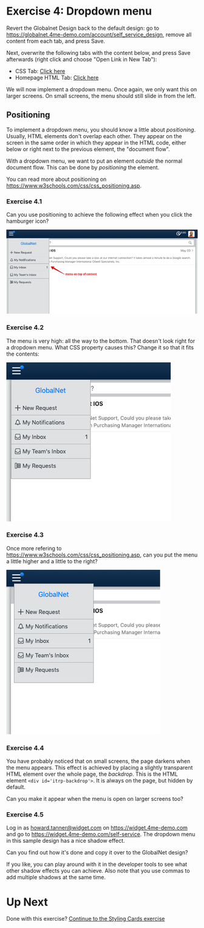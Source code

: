 # Exercise 4: Dropdown menu


Revert the Globalnet Design back to the default design:
go to https://globalnet.4me-demo.com/account/self_service_design,
remove all content from each tab, and press Save.

Next, overwrite the following tabs with the content below, and press Save afterwards
(right click and choose "Open Link in New Tab"):

* CSS Tab: [Click here](assets/exercise-4/css.scss)
* Homepage HTML Tab: [Click here](assets/exercise-4/homepage-html.html)

We will now implement a dropdown menu.
Once again, we only want this on larger screens.
On small screens, the menu should still slide in from the left.

## Positioning

To implement a dropdown menu, you should know a little about *positioning*.
Usually, HTML elements don't overlap each other.
They appear on the screen in the same order in which they appear in the HTML code,
either below or right next to the previous element, the "document flow".

With a dropdown menu, we want to put an element *outside* the normal document flow.
This can be done by *positioning* the element.

You can read more about positioning on https://www.w3schools.com/css/css_positioning.asp.

### Exercise 4.1

Can you use positioning to achieve the following effect when you click the hamburger icon?

![](assets/exercise-4/menu-over-content.png)

### Exercise 4.2

The menu is very high: all the way to the bottom. That doesn't look right for a dropdown menu. 
What CSS property causes this? Change it so that it fits the contents:

![](assets/exercise-4/menu-fit-content.png)

### Exercise 4.3

Once more refering to https://www.w3schools.com/css/css_positioning.asp,
can you put the menu a little higher and a little to the right?

![](assets/exercise-4/menu-offset.png)

### Exercise 4.4

You have probably noticed that on small screens, the page darkens when the menu appears.
This effect is achieved by placing a slightly transparent HTML element over the whole page,
the *backdrop*. This is the HTML element `<div id='itrp-backdrop'>`.
It is always on the page, but hidden by default.

Can you make it appear when the menu is open on larger screens too?

### Exercise 4.5

Log in as howard.tanner@widget.com on https://widget.4me-demo.com and go to
https://widget.4me-demo.com/self-service.
The dropdown menu in this sample design has a nice shadow effect.

Can you find out how it's done and copy it over to the GlobalNet design?

If you like, you can play around with it in the developer tools
to see what other shadow effects you can achieve.
Also note that you use commas to add multiple shadows at the same time.

# Up Next

Done with this exercise? [Continue to the Styling Cards exercise](5-styling-cards.md)

<br />
